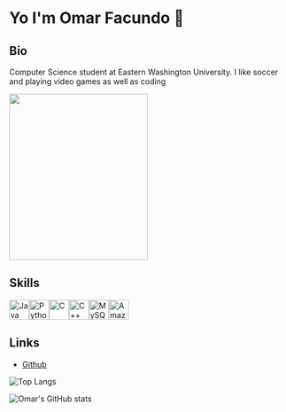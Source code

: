 # Yo I'm Omar Facundo 🤪

## Bio
Computer Science student at Eastern Washington University. I like soccer and playing video games as well as coding 


<!-- ![](https://media4.giphy.com/media/ramBbsu5kGc8AJHd1h/giphy.gif?cid=ecf05e478y53snfhg3kkhkgfeuxm69nx65muozigcj45kw6w&ep=v1_gifs_search&rid=giphy.gif&ct=g) -->

<img src="https://media4.giphy.com/media/ramBbsu5kGc8AJHd1h/giphy.gif?cid=ecf05e478y53snfhg3kkhkgfeuxm69nx65muozigcj45kw6w&ep=v1_gifs_search&rid=giphy.gif&ct=g" width="250" height="300"/>


## Skills 
<p align="left">
<a href="https://www.oracle.com/java/" target="_blank" rel="noreferrer"><img src="https://raw.githubusercontent.com/danielcranney/readme-generator/main/public/icons/skills/java-colored.svg" width="36" height="36" alt="Java" /></a><a href="https://www.python.org/" target="_blank" rel="noreferrer"><img src="https://raw.githubusercontent.com/danielcranney/readme-generator/main/public/icons/skills/python-colored.svg" width="36" height="36" alt="Python" /></a><a href="https://docs.microsoft.com/en-us/cpp/?view=msvc-170" target="_blank" rel="noreferrer"><img src="https://raw.githubusercontent.com/danielcranney/readme-generator/main/public/icons/skills/c-colored.svg" width="36" height="36" alt="C" /></a><a href="https://docs.microsoft.com/en-us/cpp/?view=msvc-170" target="_blank" rel="noreferrer"><img src="https://raw.githubusercontent.com/danielcranney/readme-generator/main/public/icons/skills/cplusplus-colored.svg" width="36" height="36" alt="C++" /></a><a href="https://www.mysql.com/" target="_blank" rel="noreferrer"><img src="https://raw.githubusercontent.com/danielcranney/readme-generator/main/public/icons/skills/mysql-colored.svg" width="36" height="36" alt="MySQL" /></a><a href="https://aws.amazon.com" target="_blank" rel="noreferrer"><img src="https://raw.githubusercontent.com/danielcranney/readme-generator/main/public/icons/skills/aws-colored.svg" width="36" height="36" alt="Amazon Web Services" /></a>
</p>



## Links
- [Github](https://github.com/omar5o9)


![Top Langs](https://github-readme-stats.vercel.app/api/top-langs/?username=omar5o9&layout=compact&theme=radical)

![Omar's GitHub stats](https://github-readme-stats.vercel.app/api?username=omar5o9&show_icons=true&theme=radical)

